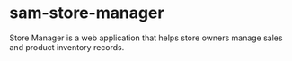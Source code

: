 # sam-store-manager
Store Manager is a web application that helps store owners manage sales and product inventory records.

